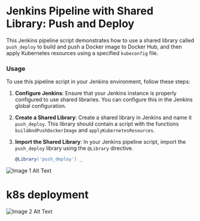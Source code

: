 # Jenkins Pipeline with Shared Library: Push and Deploy


This Jenkins pipeline script demonstrates how to use a shared library called `push_deploy` to build and push a Docker image to Docker Hub, and then apply Kubernetes resources using a specified `kubeconfig` file.

### Usage

To use this pipeline script in your Jenkins environment, follow these steps:

1. **Configure Jenkins**: Ensure that your Jenkins instance is properly configured to use shared libraries. You can configure this in the Jenkins global configuration.

2. **Create a Shared Library**: Create a shared library in Jenkins and name it `push_deploy`. This library should contain a script with the functions `buildAndPushDockerImage` and `applyKubernetesResources`.

3. **Import the Shared Library**: In your Jenkins pipeline script, import the `push_deploy` library using the `@Library` directive.

   ```groovy
   @Library('push_deploy') _


![Image 1 Alt Text](img/pipline.png)

# k8s deployment

![Image 2 Alt Text](img/runing_pod.png)

